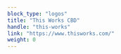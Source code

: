 ```yaml
---
block_type: "logos"
title: "This Works CBD"
handle: "this-works"
link: "https://www.thisworks.com/"
weight: 0
---
```

